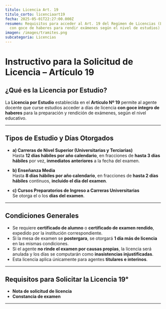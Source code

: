 ```yaml
---
titulo: Licencia Art. 19
titulo_corto: licenciaart19
fecha: 2025-05-01T22:27:00.000Z
resumen: Requisitos para acceder al Art. 19 del Regimen de Licencias (Licencia
  con goce de haberes para rendir exámenes según el nivel de estudios)
imagen: /images/tramites.png
subcategoria: Licencias
---
```


# Instructivo para la Solicitud de Licencia – Artículo 19

## ¿Qué es la Licencia por Estudio?

La **Licencia por Estudio** establecida en el **Artículo Nº 19** permite al agente docente que curse estudios acceder a días de licencia **con goce íntegro de haberes** para la preparación y rendición de exámenes, según el nivel educativo.

---

## Tipos de Estudio y Días Otorgados

- **a) Carreras de Nivel Superior (Universitarias y Terciarias)**  
  Hasta **12 días hábiles por año calendario**, en fracciones de **hasta 3 días hábiles** por vez, **inmediatos anteriores** a la fecha del examen.

- **b) Enseñanza Media**  
  Hasta **8 días hábiles por año calendario**, en fracciones de **hasta 2 días hábiles** continuos, **incluido el día del examen**.

- **c) Cursos Preparatorios de Ingreso a Carreras Universitarias**  
  Se otorga el o los **días del examen**.

---

## Condiciones Generales

- Se requiere **certificado de alumno** o **certificado de examen rendido**, expedido por la institución correspondiente.
- Si la mesa de examen se **postergara**, se otorgará **1 día más de licencia** en las mismas condiciones.
- Si el agente **no rinde el examen por causas propias**, la licencia será anulada y los días se computarán como **inasistencias injustificadas**.
- Esta licencia aplica únicamente para agentes **titulares e interinos**.

---

## Requisitos para Solicitar la Licencia 19°

- **Nota de solicitud de licencia**
- **Constancia de examen**

---
